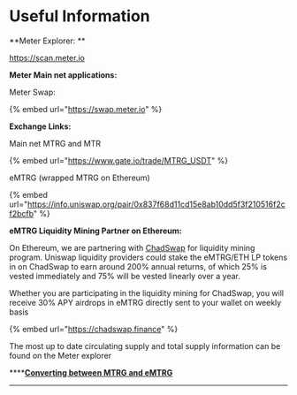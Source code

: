 # Useful Information

**Meter Explorer:  **

https://scan.meter.io

**Meter Main net applications:**

Meter Swap:&#x20;

{% embed url="https://swap.meter.io" %}

**Exchange Links:**

Main net MTRG and MTR

{% embed url="https://www.gate.io/trade/MTRG_USDT" %}

eMTRG (wrapped MTRG on Ethereum)

{% embed url="https://info.uniswap.org/pair/0x837f68d11cd15e8ab10dd5f3f210516f2cf2bcfb" %}

**eMTRG Liquidity Mining Partner on Ethereum:**

On Ethereum, we are partnering with [ChadSwap](https://chadswap.finance) for liquidity mining program. Uniswap liquidity providers could stake the eMTRG/ETH LP tokens in on ChadSwap to earn around 200% annual returns, of which 25% is vested immediately and 75% will be vested linearly over a year.

Whether you are participating in the liquidity mining for ChadSwap, you will receive 30% APY airdrops in eMTRG directly sent to your wallet on weekly basis

{% embed url="https://chadswap.finance" %}

The most up to date circulating supply and total supply information can be found on the Meter explorer

****[**Converting between MTRG and eMTRG**](../passport/ethereum-interoperability.md)

****

